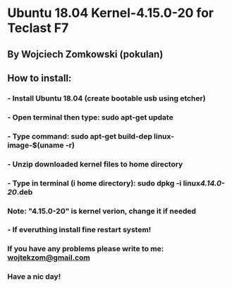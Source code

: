 # Ubuntu 18.04 Kernel-4.15.0-20 for Teclast F7

## By Wojciech Zomkowski (pokulan)

## How to install:
### - Install Ubuntu 18.04 (create bootable usb using etcher)
### - Open terminal then type: sudo apt-get update
### - Type command: sudo apt-get build-dep linux-image-$(uname -r)
### - Unzip downloaded kernel files to home directory
### - Type in terminal (i home directory): sudo dpkg -i linux*4.14.0-20*.deb
### Note: "4.15.0-20" is kernel verion, change it if needed
### - If everuthing install fine restart system! 

### If you have any problems please write to me: wojtekzom@gmail.com
### Have a nic day!
